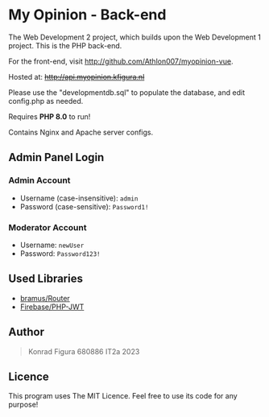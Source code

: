 # My Opinion - Back-end

The Web Development 2 project, which builds upon the Web Development 1 project. This is the PHP back-end.

For the front-end, visit <http://github.com/Athlon007/myopinion-vue>.

Hosted at: ~~http://api.myopinion.kfigura.nl~~

Please use the "developmentdb.sql" to populate the database, and edit config.php as needed.

Requires **PHP 8.0** to run!

Contains Nginx and Apache server configs.

## Admin Panel Login

### Admin Account

- Username (case-insensitive): `admin`
- Password (case-sensitive): `Password1!`

### Moderator Account

- Username: `newUser`
- Password: `Password123!`

## Used Libraries

- [bramus/Router](https://github.com/bramus/router)
- [Firebase/PHP-JWT](https://github.com/firebase/php-jwt)

## Author

> Konrad Figura
> 680886
> IT2a
> 2023

## Licence

This program uses The MIT Licence. Feel free to use its code for any purpose!
